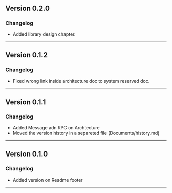 Version 0.2.0
---
### Changelog
* Added library design chapter.
___

Version 0.1.2
---
### Changelog
* Fixed wrong link inside architecture doc to system reserved doc.
___

Version 0.1.1
---
### Changelog
* Added Message adn RPC on Archtecture
* Moved the version history in a separeted file (Documents/history.md)
___

## Version 0.1.0
### Changelog
* Added version on Readme footer
___